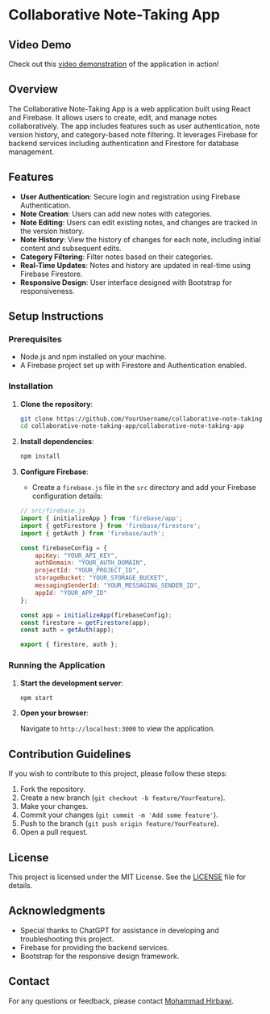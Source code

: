 # Collaborative Note-Taking App

## Video Demo

Check out this [video demonstration](https://drive.google.com/drive/u/3/folders/1vOKW_yPJP-Dt-3dxefxPuxyDgUgpwvuQ) of the application in action!

## Overview

The Collaborative Note-Taking App is a web application built using React and Firebase. It allows users to create, edit, and manage notes collaboratively. The app includes features such as user authentication, note version history, and category-based note filtering. It leverages Firebase for backend services including authentication and Firestore for database management.

## Features

- **User Authentication**: Secure login and registration using Firebase Authentication.
- **Note Creation**: Users can add new notes with categories.
- **Note Editing**: Users can edit existing notes, and changes are tracked in the version history.
- **Note History**: View the history of changes for each note, including initial content and subsequent edits.
- **Category Filtering**: Filter notes based on their categories.
- **Real-Time Updates**: Notes and history are updated in real-time using Firebase Firestore.
- **Responsive Design**: User interface designed with Bootstrap for responsiveness.

## Setup Instructions

### Prerequisites

- Node.js and npm installed on your machine.
- A Firebase project set up with Firestore and Authentication enabled.

### Installation

1. **Clone the repository**:

    ```sh
    git clone https://github.com/YourUsername/collaborative-note-taking-app.git
    cd collaborative-note-taking-app/collaborative-note-taking-app
    ```

2. **Install dependencies**:

    ```sh
    npm install
    ```

3. **Configure Firebase**:

    - Create a `firebase.js` file in the `src` directory and add your Firebase configuration details:

    ```javascript
    // src/firebase.js
    import { initializeApp } from 'firebase/app';
    import { getFirestore } from 'firebase/firestore';
    import { getAuth } from 'firebase/auth';

    const firebaseConfig = {
        apiKey: "YOUR_API_KEY",
        authDomain: "YOUR_AUTH_DOMAIN",
        projectId: "YOUR_PROJECT_ID",
        storageBucket: "YOUR_STORAGE_BUCKET",
        messagingSenderId: "YOUR_MESSAGING_SENDER_ID",
        appId: "YOUR_APP_ID"
    };

    const app = initializeApp(firebaseConfig);
    const firestore = getFirestore(app);
    const auth = getAuth(app);

    export { firestore, auth };
    ```

### Running the Application

1. **Start the development server**:

    ```sh
    npm start
    ```

2. **Open your browser**:

   Navigate to `http://localhost:3000` to view the application.


## Contribution Guidelines

If you wish to contribute to this project, please follow these steps:

1. Fork the repository.
2. Create a new branch (`git checkout -b feature/YourFeature`).
3. Make your changes.
4. Commit your changes (`git commit -m 'Add some feature'`).
5. Push to the branch (`git push origin feature/YourFeature`).
6. Open a pull request.

## License

This project is licensed under the MIT License. See the [LICENSE](LICENSE) file for details.

## Acknowledgments

- Special thanks to ChatGPT for assistance in developing and troubleshooting this project.
- Firebase for providing the backend services.
- Bootstrap for the responsive design framework.

## Contact

For any questions or feedback, please contact [Mohammad Hirbawi](mailto:hirbawi198@gmail.com).


